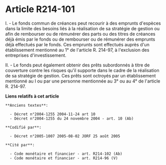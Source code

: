# Article R214-101

I. - Le fonds commun de créances peut recourir à des emprunts d'espèces dans la limite des besoins liés à la réalisation de
sa stratégie de gestion ou afin de rembourser ou de rémunérer des parts ou des titres de créances déjà émis par le fonds ou
de rembourser ou de rémunérer des emprunts déjà effectués par le fonds. Ces emprunts sont effectués auprès d'un établissement
mentionné au 1° de l'article R. 214-97, à l'exclusion des entreprises d'investissement.

II. - Le fonds peut également obtenir des prêts subordonnés à titre de couverture contre les risques qu'il supporte dans le
cadre de la réalisation de sa stratégie de gestion. Ces prêts sont octroyés par un établissement mentionné au I ou par une
personne mentionnée au 3° ou au 4° de l'article R. 214-97.

**Liens relatifs à cet article**

	**Anciens textes**:

	  - Décret n°2004-1255 2004-11-24 art 10
	  - Décret n°2004-1255 du 24 novembre 2004 - art. 10 (Ab)

	**Codifié par**:

	  - Décret n°2005-1007 2005-08-02 JORF 25 août 2005

	**Cité par**:

	  - Code monétaire et financier - art. R214-102 (Ab)
	  - Code monétaire et financier - art. R214-96 (V)
